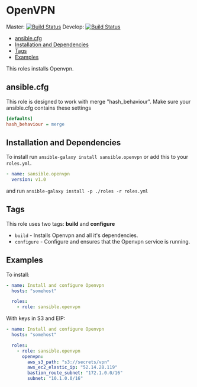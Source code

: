 # OpenVPN

Master: [![Build Status](https://travis-ci.org/sansible/openvpn.svg?branch=master)](https://travis-ci.org/sansible/openvpn)
Develop: [![Build Status](https://travis-ci.org/sansible/openvpn.svg?branch=develop)](https://travis-ci.org/sansible/openvpn)

* [ansible.cfg](#ansible-cfg)
* [Installation and Dependencies](#installation-and-dependencies)
* [Tags](#tags)
* [Examples](#examples)

This roles installs Openvpn.




## ansible.cfg

This role is designed to work with merge "hash_behaviour". Make sure your
ansible.cfg contains these settings

```INI
[defaults]
hash_behaviour = merge
```




## Installation and Dependencies

To install run `ansible-galaxy install sansible.openvpn` or add this to your
`roles.yml`.

```YAML
- name: sansible.openvpn
  version: v1.0
```

and run `ansible-galaxy install -p ./roles -r roles.yml`




## Tags

This role uses two tags: **build** and **configure**

* `build` - Installs Openvpn and all it's dependencies.
* `configure` - Configure and ensures that the Openvpn service is running.




## Examples

To install:

```YAML
- name: Install and configure Openvpn
  hosts: "somehost"

  roles:
    - role: sansible.openvpn
```

With keys in S3 and EIP:

```YAML
- name: Install and configure Openvpn
  hosts: "somehost"

  roles:
    - role: sansible.openvpn
      openvpn:
        aws_s3_path: "s3://secrets/vpn"
        aws_ec2_elastic_ip: "52.14.28.119"
        bastion_route_subnet: "172.1.0.0/16"
        subnet: "10.1.0.0/16"
```
